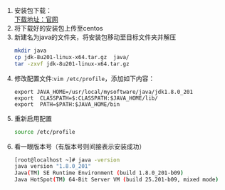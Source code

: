 1. 安装包下载：   
    [下载地址：官网](https://download.oracle.com/otn-pub/java/jdk/8u201-b09/42970487e3af4f5aa5bca3f542482c60/jdk-8u201-linux-x64.tar.gz)  
1. 将下载好的安装包上传至centos
1. 新建名为java的文件夹，将安装包移动至目标文件夹并解压
    ``` sh
    mkdir java
    cp jdk-8u201-linux-x64.tar.gz  java/
    tar -zxvf jdk-8u201-linux-x64.tar.gz
    ```
1. 修改配置文件:```vim /etc/profile```，添加如下内容：
    ```
    export JAVA_HOME=/usr/local/mysoftware/java/jdk1.8.0_201
    export  CLASSPATH=$:CLASSPATH:$JAVA_HOME/lib/
    export  PATH=$PATH:$JAVA_HOME/bin
    ```
1. 重新启用配置
    ``` sh
    source /etc/profile
    ```
1. 看一眼版本号（有版本号则间接表示安装成功）
    ``` sh
    [root@localhost ~]# java -version
    java version "1.8.0_201"
    Java(TM) SE Runtime Environment (build 1.8.0_201-b09)
    Java HotSpot(TM) 64-Bit Server VM (build 25.201-b09, mixed mode)
    ```
